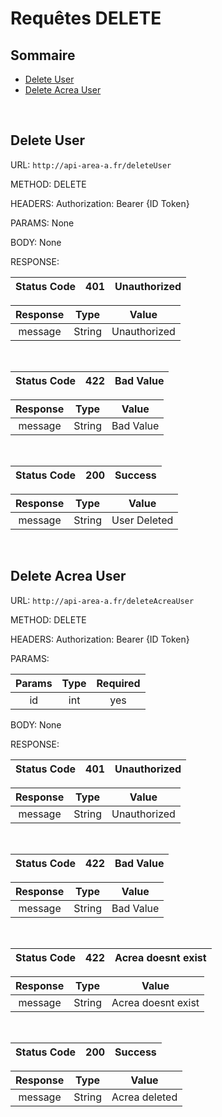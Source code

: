 # Requêtes DELETE

## Sommaire

 - [Delete User](#delete-user)
 - [Delete Acrea User](#delete-acrea-user)

<br/>

## Delete User

URL: ```http://api-area-a.fr/deleteUser```

METHOD: DELETE

HEADERS: Authorization: Bearer {ID Token}

PARAMS: None

BODY: None

RESPONSE:

| Status Code |  401  | Unauthorized   |
|    :---:    | :---: |   :---:        |

|  Response   | Type   | Value         |
|   :---:     | :---:  | :---:         |
|   message   | String | Unauthorized  |

<br/>

| Status Code |  422  | Bad Value   |
|    :---:    | :---: |   :---:     |

|  Response   | Type   | Value      |
|   :---:     | :---:  | :---:      |
|   message   | String | Bad Value  |

<br/>

| Status Code |  200  | Success |
|    :---:    | :---: | :---:   |

|  Response   | Type   | Value           |
|   :---:     | :---:  | :---:           |
|   message   | String | User Deleted    |

<br/>

## Delete Acrea User

URL: ```http://api-area-a.fr/deleteAcreaUser```

METHOD: DELETE

HEADERS: Authorization: Bearer {ID Token}

PARAMS:

| Params | Type  | Required |
| :---:  | :---: | :---:    |
| id     | int   | yes      |


BODY: None

RESPONSE:

| Status Code |  401  | Unauthorized   |
|    :---:    | :---: |   :---:        |

|  Response   | Type   | Value         |
|   :---:     | :---:  | :---:         |
|   message   | String | Unauthorized  |

<br/>

| Status Code |  422  | Bad Value   |
|    :---:    | :---: |   :---:     |

|  Response   | Type   | Value      |
|   :---:     | :---:  | :---:      |
|   message   | String | Bad Value  |

<br/>

| Status Code |  422  | Acrea doesnt exist |
|    :---:    | :---: |   :---:            |

|  Response   | Type   | Value              |
|   :---:     | :---:  | :---:              |
|   message   | String | Acrea doesnt exist |

<br/>

| Status Code |  200  | Success |
|    :---:    | :---: | :---:   |

|  Response      | Type   | Value           |
|   :---:        | :---:  | :---:           |
|   message      | String | Acrea deleted   |
